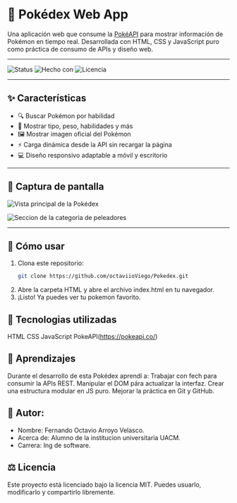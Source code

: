 # 📱 Pokédex Web App

Una aplicación web que consume la [PokéAPI](https://pokeapi.co/) para mostrar información de Pokémon en tiempo real. Desarrollada con HTML, CSS y JavaScript puro como práctica de consumo de APIs y diseño web.

---

![Status](https://img.shields.io/badge/estado-en%20desarrollo-yellow)
![Hecho con](https://img.shields.io/badge/hecho%20con-JavaScript-blue)
![Licencia](https://img.shields.io/badge/licencia-MIT-green)

---

## ✨ Características

- 🔍 Buscar Pokémon por habilidad
- 🧬 Mostrar tipo, peso, habilidades y más
- 🖼️ Mostrar imagen oficial del Pokémon
- ⚡ Carga dinámica desde la API sin recargar la página
- 💻 Diseño responsivo adaptable a móvil y escritorio

---

## 📸 Captura de pantalla

![Vista principal de la Pokédex](IMAGENES-DEMO/main.png)

![Seccion de la categoria de peleadores](IMAGENES/peleador.png)


---

## 🚀 Cómo usar

1. Clona este repositorio:
   ```bash
   git clone https://github.com/octaviioViego/Pokedex.git

2. Abre la carpeta HTML y abre el archivo index.html en tu navegador.
3. ¡Listo! Ya puedes ver tu pokemon favorito.

## 🤖 Tecnologias utilizadas
 HTML
 CSS
 JavaScript
 PokeAPI(https://pokeapi.co/)

## 🧠 Aprendizajes
 Durante el desarrollo de esta Pokédex aprendí a:
 Trabajar con fech para consumir la APIs REST.
 Manipular el DOM pára actualizar la interfaz.
 Crear una estructura modular en JS puro.
 Mejorar la práctica en Git y GitHub.

## 👨 Autor:
- Nombre: Fernando Octavio Arroyo Velasco.
- Acerca de: Alumno de la institucion universitaria UACM.
- Carrera: Ing de software.

## ⚖️  Licencia 
 Este proyecto está licenciado bajo la licencia MIT. Puedes usuarlo, modificarlo y compartirlo libremente.



